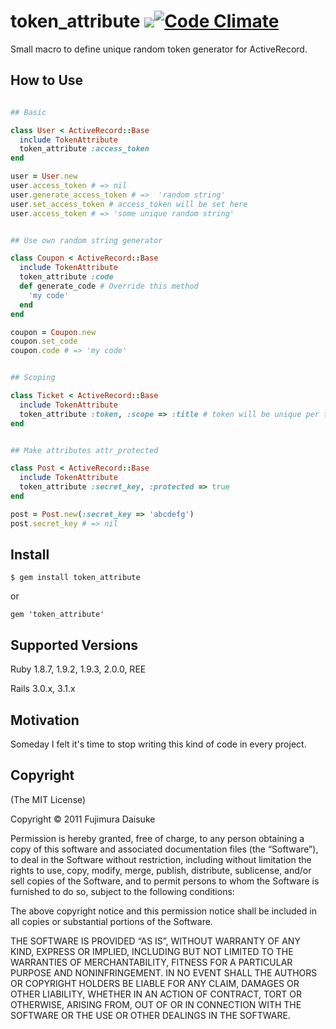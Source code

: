 # token_attribute [<img src="https://secure.travis-ci.org/fujimura/token_attribute.png"/>](http://travis-ci.org/fujimura/token_attribute)[![Code Climate](https://codeclimate.com/badge.png)](https://codeclimate.com/github/fujimura/token_attribute)

Small macro to define unique random token generator for ActiveRecord.

## How to Use

```ruby

## Basic

class User < ActiveRecord::Base
  include TokenAttribute
  token_attribute :access_token
end

user = User.new
user.access_token # => nil
user.generate_access_token # =>  'random string'
user.set_access_token # access_token will be set here
user.access_token # => 'some unique random string'


## Use own random string generator

class Coupon < ActiveRecord::Base
  include TokenAttribute
  token_attribute :code
  def generate_code # Override this method
    'my code'
  end
end

coupon = Coupon.new
coupon.set_code
coupon.code # => 'my code'


## Scoping

class Ticket < ActiveRecord::Base
  include TokenAttribute
  token_attribute :token, :scope => :title # token will be unique per title
end


## Make attributes attr_protected

class Post < ActiveRecord::Base
  include TokenAttribute
  token_attribute :secret_key, :protected => true
end

post = Post.new(:secret_key => 'abcdefg')
post.secret_key # => nil
```

## Install

```
$ gem install token_attribute
```

or

```
gem 'token_attribute'
```

## Supported Versions

Ruby 1.8.7, 1.9.2, 1.9.3, 2.0.0, REE

Rails 3.0.x, 3.1.x

## Motivation

Someday I felt it's time to stop writing this kind of code in every project.


## Copyright

(The MIT License)

Copyright © 2011 Fujimura Daisuke

Permission is hereby granted, free of charge, to any person obtaining a copy of this software and associated documentation files (the “Software”), to deal in the Software without restriction, including without limitation the rights to use, copy, modify, merge, publish, distribute, sublicense, and/or sell copies of the Software, and to permit persons to whom the Software is furnished to do so, subject to the following conditions:

The above copyright notice and this permission notice shall be included in all copies or substantial portions of the Software.

THE SOFTWARE IS PROVIDED “AS IS”, WITHOUT WARRANTY OF ANY KIND, EXPRESS OR IMPLIED, INCLUDING BUT NOT LIMITED TO THE WARRANTIES OF MERCHANTABILITY, FITNESS FOR A PARTICULAR PURPOSE AND NONINFRINGEMENT. IN NO EVENT SHALL THE AUTHORS OR COPYRIGHT HOLDERS BE LIABLE FOR ANY CLAIM, DAMAGES OR OTHER LIABILITY, WHETHER IN AN ACTION OF CONTRACT, TORT OR OTHERWISE, ARISING FROM, OUT OF OR IN CONNECTION WITH THE SOFTWARE OR THE USE OR OTHER DEALINGS IN THE SOFTWARE.

